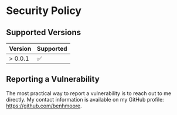 # Security Policy

## Supported Versions

| Version | Supported          |
| ------- | ------------------ |
| > 0.0.1   | :white_check_mark: |

## Reporting a Vulnerability

The most practical way to report a vulnerability is to reach out to me directly. My contact information is available on my GitHub profile: https://github.com/benhmoore.
